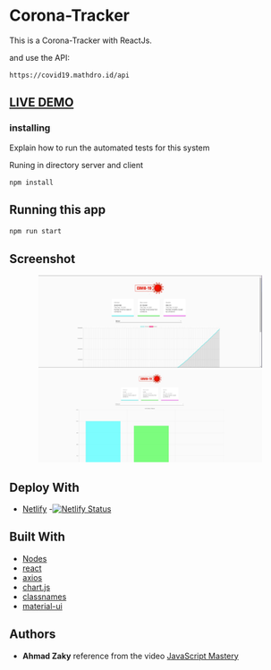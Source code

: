 # Corona-Tracker

This is a Corona-Tracker with ReactJs.

and use the API:

```
https://covid19.mathdro.id/api
```
## <a href="https://corona-traker.netlify.app/">LIVE DEMO</a>

### installing

Explain how to run the automated tests for this system

Runing in directory server and client

```
npm install
```

## Running this app

```
npm run start
```

## Screenshot

<div align="center">
    <img src="/screenshot/pic1.jpg" width="400px"</img> 
</div>
<div align="center">
    <img src="/screenshot/pic2.jpg" width="400px"</img> 
</div>

## Deploy With

- [Netlify](https://www.netlify.com/)
-[![Netlify Status](https://api.netlify.com/api/v1/badges/230452ba-105d-4633-8dc9-bf7fdb0a917c/deploy-status)](https://app.netlify.com/sites/corona-traker/deploys)



## Built With

- [Nodes](https://nodejs.org/en/)
- [react](https://reactjs.org/)
- [axios](https://www.npmjs.com/package/axios)
- [chart.js](https://www.chartjs.org/)
- [classnames](https://www.npmjs.com/package/classnames)
- [material-ui](https://material-ui.com/)


## Authors

- **Ahmad Zaky**
  reference from the video [JavaScript Mastery](https://www.youtube.com/watch?v=khJlrj3Y6Ls)
